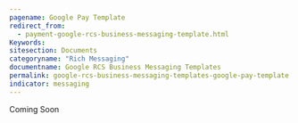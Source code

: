 ```yaml
---
pagename: Google Pay Template
redirect_from:
  - payment-google-rcs-business-messaging-template.html
Keywords:
sitesection: Documents
categoryname: "Rich Messaging"
documentname: Google RCS Business Messaging Templates
permalink: google-rcs-business-messaging-templates-google-pay-template.html
indicator: messaging
---
```


Coming Soon